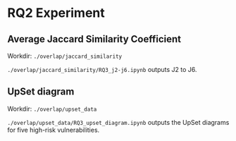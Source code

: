 # RQ2 Experiment

## Average Jaccard Similarity Coefficient

Workdir: `./overlap/jaccard_similarity`

`./overlap/jaccard_similarity/RQ3_j2-j6.ipynb` outputs J2 to J6.

## UpSet diagram

Workdir: `./overlap/upset_data`

`./overlap/upset_data/RQ3_upset_diagram.ipynb` outputs the UpSet diagrams for five high-risk vulnerabilities.